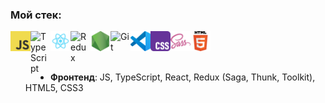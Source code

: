 ### Мой стек:

[<img align="left" alt="JavaScript" width="32px" src="https://raw.githubusercontent.com/github/explore/80688e429a7d4ef2fca1e82350fe8e3517d3494d/topics/javascript/javascript.png" />][git]
[<img align="left" alt="TypeScript" width="32px" src="https://img.icons8.com/color/48/000000/typescript.png"/>][git]
[<img align="left" alt="React" width="32px" src="https://raw.githubusercontent.com/github/explore/80688e429a7d4ef2fca1e82350fe8e3517d3494d/topics/react/react.png" />][git]
[<img align="left" alt="Redux"  width="32px" src="https://img.icons8.com/color/48/000000/redux.png"/>][git]
[<img align="left" alt="Node.js" width="32px" src="https://raw.githubusercontent.com/github/explore/80688e429a7d4ef2fca1e82350fe8e3517d3494d/topics/nodejs/nodejs.png" />][git]
[<img align="left" alt="Git" width="32px" src="https://img.icons8.com/color/48/000000/git.png"/>][git]
[<img align="left" alt="Visual Studio Code" width="32px" src="https://raw.githubusercontent.com/github/explore/80688e429a7d4ef2fca1e82350fe8e3517d3494d/topics/visual-studio-code/visual-studio-code.png" />][git]
[<img align="left" alt="CSS3" width="32px" src="https://raw.githubusercontent.com/github/explore/80688e429a7d4ef2fca1e82350fe8e3517d3494d/topics/css/css.png" />][git]
[<img align="left" alt="Sass" width="32px" src="https://raw.githubusercontent.com/github/explore/80688e429a7d4ef2fca1e82350fe8e3517d3494d/topics/sass/sass.png" />][git]
[<img align="left" alt="HTML5" width="32px" src="https://raw.githubusercontent.com/github/explore/80688e429a7d4ef2fca1e82350fe8e3517d3494d/topics/html/html.png" />][git]

<br/>
<br/>
<br/>

- **Фронтенд**: JS, TypeScript, React, Redux (Saga, Thunk, Toolkit), HTML5, CSS3

[resume]: https://drive.google.com/file/d/1fimloQQ7aPQDQ1kvQda6bTDQsP9zl313/view?usp=sharing
[resumeHH]: https://hh.ru/resume/e74a53f2ff095f7dfb0039ed1f657455356546
[linkedin]: https://www.linkedin.com/in/juliaglukhova
[whatsapp]: https://wa.me/79821194609
[telegram]: https://t.me/juljulik 
[instagram]: https://www.instagram.com/juljuliks
[git]: https://github.com/juljuliks
<!---
juljuliks/juljuliks is a ✨ special ✨ repository because its `README.md` (this file) appears on your GitHub profile.
You can click the Preview link to take a look at your changes.
--->
